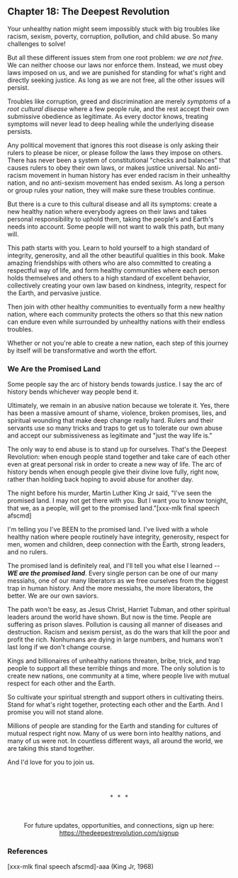 ## Chapter 18: The Deepest Revolution

Your unhealthy nation might seem impossibly stuck with big troubles like racism, sexism, poverty, corruption, pollution, and child abuse. So many challenges to solve!

But all these different issues stem from one root problem: _we are not free._ We can neither choose our laws nor enforce them. Instead, we must obey laws imposed on us, and we are punished for standing for what's right and directly seeking justice. As long as we are not free, all the other issues will persist.

Troubles like corruption, greed and discrimination are merely _symptoms_ of a _root cultural disease_ where a few people rule, and the rest accept their own submissive obedience as legitimate. As every doctor knows, treating symptoms will never lead to deep healing while the underlying disease persists.

Any political movement that ignores this root disease is only asking their rulers to please be nicer, or please follow the laws they impose on others. There has never been a system of constitutional "checks and balances" that causes rulers to obey their own laws, or makes justice universal. No anti-racism movement in human history has ever ended racism in their unhealthy nation, and no anti-sexism movement has ended sexism. As long a person or group rules your nation, they will make sure these troubles continue.

But there is a cure to this cultural disease and all its symptoms: create a new healthy nation where everybody agrees on their laws and takes personal responsibility to uphold them, taking the people's and Earth's needs into account. Some people will not want to walk this path, but many will.

This path starts with you. Learn to hold yourself to a high standard of integrity, generosity, and all the other beautiful qualities in this book. Make amazing friendships with others who are also committed to creating a respectful way of life, and form healthy communities where each person holds themselves and others to a high standard of excellent behavior, collectively creating your own law based on kindness, integrity, respect for the Earth, and pervasive justice.

Then join with other healthy communities to eventually form a new healthy nation, where each community protects the others so that this new nation can endure even while surrounded by unhealthy nations with their endless troubles.

Whether or not you're able to create a new nation, each step of this journey by itself will be transformative and worth the effort.

### We Are the Promised Land

Some people say the arc of history bends towards justice. I say the arc of history bends whichever way people bend it.

Ultimately, we remain in an abusive nation because we tolerate it. Yes, there has been a massive amount of shame, violence, broken promises, lies, and spiritual wounding that make deep change really hard. Rulers and their servants use so many tricks and traps to get us to tolerate our own abuse and accept our submissiveness as legitimate and "just the way life is."

The only way to end abuse is to stand up for ourselves. That's the Deepest Revolution: when enough people stand together and take care of each other even at great personal risk in order to create a new way of life. The arc of history bends when enough people give their divine love fully, right now, rather than holding back hoping to avoid abuse for another day.

The night before his murder, Martin Luther King Jr said, "I've seen the promised land. I may not get there with you. But I want you to know tonight, that we, as a people, will get to the promised land."[xxx-mlk final speech afscmd]

I'm telling you I've BEEN to the promised land. I've lived with a whole healthy nation where people routinely have integrity, generosity, respect for men, women and children, deep connection with the Earth, strong leaders, and no rulers.

The promised land is definitely real, and I'll tell you what else I learned -- _**WE are the promised land**_. Every single person can be one of our many messiahs, one of our many liberators as we free ourselves from the biggest trap in human history. And the more messiahs, the more liberators, the better. We are our own saviors.

The path won't be easy, as Jesus Christ, Harriet Tubman, and other spiritual leaders around the world have shown. But now is the time. People are suffering as prison slaves. Pollution is causing all manner of diseases and destruction. Racism and sexism persist, as do the wars that kill the poor and profit the rich. Nonhumans are dying in large numbers, and humans won't last long if we don't change course.

Kings and billionaires of unhealthy nations threaten, bribe, trick, and trap people to support all these terrible things and more. The only solution is to create new nations, one community at a time, where people live with mutual respect for each other and the Earth.

So cultivate your spiritual strength and support others in cultivating theirs. Stand for what's right together, protecting each other and the Earth. And I promise you will not stand alone.

Millions of people are standing for the Earth and standing for cultures of mutual respect right now. Many of us were born into healthy nations, and many of us were not. In countless different ways, all around the world, we are taking this stand together.

And I'd love for you to join us.

<br/><br/>

<center><pre>* * *</pre><br/><br/>For future updates, opportunities, and connections, sign up here:<br/><a href="https://thedeepestrevolution.com/signup">https://thedeepestrevolution.com/signup</a></center>

### References

[xxx-mlk final speech afscmd]-aaa (King Jr, 1968)